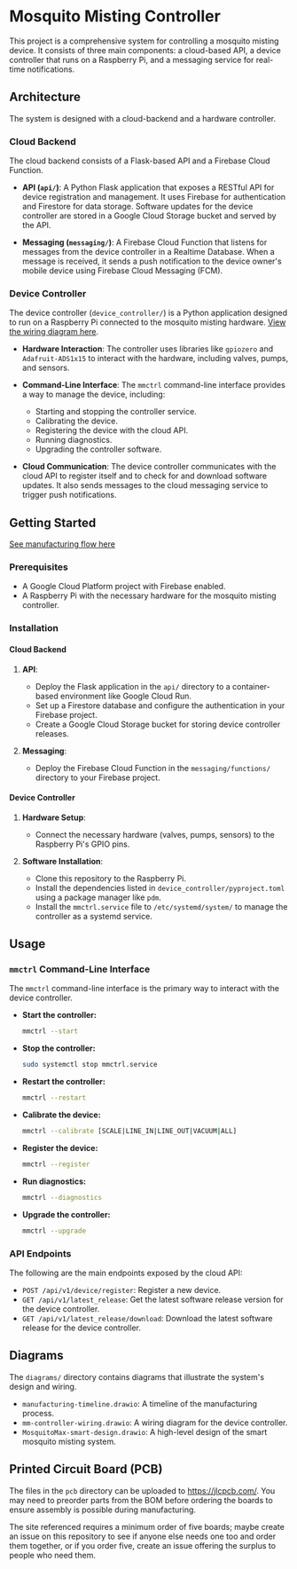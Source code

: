 # Mosquito Misting Controller

This project is a comprehensive system for controlling a mosquito misting device. It consists of three main components: a cloud-based API, a device controller that runs on a Raspberry Pi, and a messaging service for real-time notifications.

## Architecture

The system is designed with a cloud-backend and a hardware controller.

### Cloud Backend

The cloud backend consists of a Flask-based API and a Firebase Cloud Function.

*   **API (`api/`)**: A Python Flask application that exposes a RESTful API for device registration and management. It uses Firebase for authentication and Firestore for data storage. Software updates for the device controller are stored in a Google Cloud Storage bucket and served by the API.

*   **Messaging (`messaging/`)**: A Firebase Cloud Function that listens for messages from the device controller in a Realtime Database. When a message is received, it sends a push notification to the device owner's mobile device using Firebase Cloud Messaging (FCM).

### Device Controller

The device controller (`device_controller/`) is a Python application designed to run on a Raspberry Pi connected to the mosquito misting hardware. [View the wiring diagram here](https://viewer.diagrams.net/?tags=%7B%7D&lightbox=1&highlight=0000ff&edit=_blank&layers=1&nav=1&title=mm-controller-wiring.drawio&dark=auto#Uhttps%3A%2F%2Fraw.githubusercontent.com%2Fdwatrous%2Fmosquito-misting-controller%2Fmain%2Fdiagrams%2Fmm-controller-wiring.drawio).

*   **Hardware Interaction**: The controller uses libraries like `gpiozero` and `Adafruit-ADS1x15` to interact with the hardware, including valves, pumps, and sensors.

*   **Command-Line Interface**: The `mmctrl` command-line interface provides a way to manage the device, including:
    *   Starting and stopping the controller service.
    *   Calibrating the device.
    *   Registering the device with the cloud API.
    *   Running diagnostics.
    *   Upgrading the controller software.

*   **Cloud Communication**: The device controller communicates with the cloud API to register itself and to check for and download software updates. It also sends messages to the cloud messaging service to trigger push notifications.

## Getting Started

[See manufacturing flow here](https://viewer.diagrams.net/?tags=%7B%7D&lightbox=1&highlight=0000ff&edit=_blank&layers=1&nav=1&title=manufacturing-timeline.drawio&dark=auto#Uhttps%3A%2F%2Fraw.githubusercontent.com%2Fdwatrous%2Fmosquito-misting-controller%2Fmain%2Fdiagrams%2Fmanufacturing-timeline.drawio)

### Prerequisites

*   A Google Cloud Platform project with Firebase enabled.
*   A Raspberry Pi with the necessary hardware for the mosquito misting controller.

### Installation

#### Cloud Backend

1.  **API**:
    *   Deploy the Flask application in the `api/` directory to a container-based environment like Google Cloud Run.
    *   Set up a Firestore database and configure the authentication in your Firebase project.
    *   Create a Google Cloud Storage bucket for storing device controller releases.

2.  **Messaging**:
    *   Deploy the Firebase Cloud Function in the `messaging/functions/` directory to your Firebase project.

#### Device Controller

1.  **Hardware Setup**:
    *   Connect the necessary hardware (valves, pumps, sensors) to the Raspberry Pi's GPIO pins.

2.  **Software Installation**:
    *   Clone this repository to the Raspberry Pi.
    *   Install the dependencies listed in `device_controller/pyproject.toml` using a package manager like `pdm`.
    *   Install the `mmctrl.service` file to `/etc/systemd/system/` to manage the controller as a systemd service.

## Usage

### `mmctrl` Command-Line Interface

The `mmctrl` command-line interface is the primary way to interact with the device controller.

*   **Start the controller:**
    ```bash
    mmctrl --start
    ```

*   **Stop the controller:**
    ```bash
    sudo systemctl stop mmctrl.service
    ```

*   **Restart the controller:**
    ```bash
    mmctrl --restart
    ```

*   **Calibrate the device:**
    ```bash
    mmctrl --calibrate [SCALE|LINE_IN|LINE_OUT|VACUUM|ALL]
    ```

*   **Register the device:**
    ```bash
    mmctrl --register
    ```

*   **Run diagnostics:**
    ```bash
    mmctrl --diagnostics
    ```

*   **Upgrade the controller:**
    ```bash
    mmctrl --upgrade
    ```

### API Endpoints

The following are the main endpoints exposed by the cloud API:

*   `POST /api/v1/device/register`: Register a new device.
*   `GET /api/v1/latest_release`: Get the latest software release version for the device controller.
*   `GET /api/v1/latest_release/download`: Download the latest software release for the device controller.

## Diagrams

The `diagrams/` directory contains diagrams that illustrate the system's design and wiring.

*   `manufacturing-timeline.drawio`: A timeline of the manufacturing process.
*   `mm-controller-wiring.drawio`: A wiring diagram for the device controller.
*   `MosquitoMax-smart-design.drawio`: A high-level design of the smart mosquito misting system.

## Printed Circuit Board (PCB)

The files in the `pcb` directory can be uploaded to https://jlcpcb.com/. You may need to preorder parts from the BOM before ordering the boards to ensure assembly is possible during manufacturing.

The site referenced requires a minimum order of five boards; maybe create an issue on this repository to see if anyone else needs one too and order them together, or if you order five, create an issue offering the surplus to people who need them.